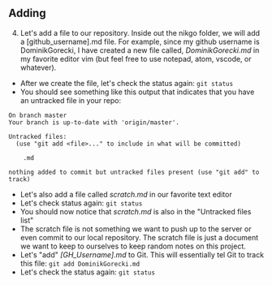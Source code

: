## Adding 
4. Let's add a file to our repository. Inside out the nikgo folder, we will add a [github_username].md file. For example, since my github username is DominikGorecki, I have created a new file called, *DominikGorecki.md* in my favorite editor vim (but feel free to use notepad, atom, vscode, or whatever). 
- After we create the file, let's check the status again: ```git status```
- You should see something like this output that indicates that you have an untracked file in your repo:
```
On branch master
Your branch is up-to-date with 'origin/master'.

Untracked files:
  (use "git add <file>..." to include in what will be committed)

	.md

nothing added to commit but untracked files present (use "git add" to track)
```
- Let's also add a file called *scratch.md* in our favorite text editor
- Let's check status again: ```git status```
- You should now notice that *scratch.md* is also in the "Untracked files list"
- The scratch file is not something we want to push up to the server or even commit to our local repository. The scratch file is just a document we want to keep to ourselves to keep random notes on this project. 
- Let's "add" *[GH_Username].md* to Git. This will essentially tel Git to track this file: ```git add DominikGorecki.md```
- Let's check the status again: ```git status```